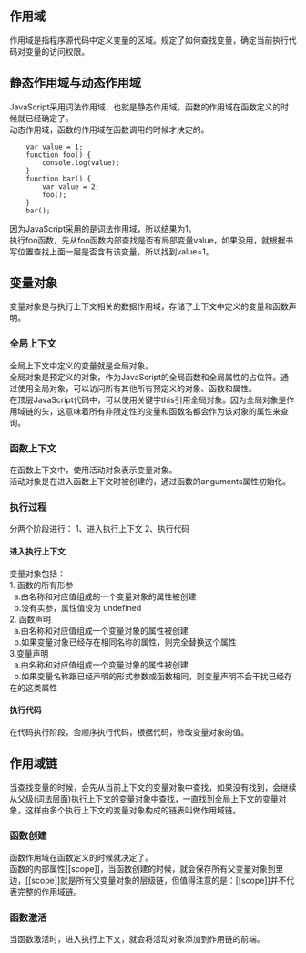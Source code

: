 ## 作用域
作用域是指程序源代码中定义变量的区域。规定了如何查找变量，确定当前执行代码对变量的访问权限。    
## 静态作用域与动态作用域
JavaScript采用词法作用域，也就是静态作用域，函数的作用域在函数定义的时候就已经确定了。    
动态作用域，函数的作用域在函数调用的时候才决定的。    
```
    var value = 1;
    function foo() {
        console.log(value);
    }
    function bar() {
        var value = 2;
        foo();
    }
    bar();
```
因为JavaScript采用的是词法作用域，所以结果为1。     
执行foo函数，先从foo函数内部查找是否有局部变量value，如果没用，就根据书写位置查找上面一层是否含有该变量，所以找到value=1。    

## 变量对象
变量对象是与执行上下文相关的数据作用域，存储了上下文中定义的变量和函数声明。    
### 全局上下文
全局上下文中定义的变量就是全局对象。    
全局对象是预定义的对象，作为JavaScript的全局函数和全局属性的占位符。通过使用全局对象，可以访问所有其他所有预定义的对象、函数和属性。    
在顶层JavaScript代码中，可以使用关键字this引用全局对象。因为全局对象是作用域链的头，这意味着所有非限定性的变量和函数名都会作为该对象的属性来查询。    
### 函数上下文
在函数上下文中，使用活动对象表示变量对象。    
活动对象是在进入函数上下文时被创建的，通过函数的anguments属性初始化。
### 执行过程
分两个阶段进行： 1、进入执行上下文 2、执行代码
#### 进入执行上下文
变量对象包括：    
    1. 函数的所有形参    
    &nbsp;&nbsp;a.由名称和对应值组成的一个变量对象的属性被创建    
    &nbsp;&nbsp;b.没有实参，属性值设为 undefined    
    2. 函数声明    
    &nbsp;&nbsp;a.由名称和对应值组成一个变量对象的属性被创建    
    &nbsp;&nbsp;b.如果变量对象已经存在相同名称的属性，则完全替换这个属性    
    3.变量声明    
    &nbsp;&nbsp;a.由名称和对应值组成一个变量对象的属性被创建    
    &nbsp;&nbsp;b.如果变量名称跟已经声明的形式参数或函数相同，则变量声明不会干扰已经存在的这类属性
#### 执行代码
在代码执行阶段，会顺序执行代码，根据代码，修改变量对象的值。

## 作用域链
当查找变量的时候，会先从当前上下文的变量对象中查找，如果没有找到，会继续从父级(词法层面)执行上下文的变量对象中查找，一直找到全局上下文的变量对象，这样由多个执行上下文的变量对象构成的链表叫做作用域链。    
### 函数创建
函数作用域在函数定义的时候就决定了。    
函数的内部属性[[scope]]，当函数创建的时候，就会保存所有父变量对象到里边，[[scope]]就是所有父变量对象的层级链，但值得注意的是：[[scope]]并不代表完整的作用域链。    
### 函数激活
当函数激活时，进入执行上下文，就会将活动对象添加到作用链的前端。    




